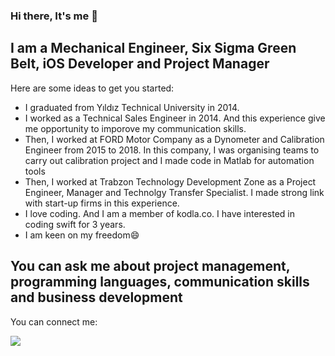 ### Hi there, It's me 👋

## I am a Mechanical Engineer, Six Sigma Green Belt, iOS Developer and Project Manager

Here are some ideas to get you started:

- I graduated from Yıldız Technical University in 2014.
- I worked as a Technical Sales Engineer in 2014. And this experience give me opportunity to imporove my communication skills.
- Then, I worked at FORD Motor Company as a Dynometer and Calibration Engineer from 2015 to 2018. In this company, I was organising teams to carry out calibration project and I made code in Matlab for automation tools
- Then, I worked at Trabzon Technology Development Zone as a Project Engineer, Manager and Technolgy Transfer Specialist. I made strong link with start-up firms in this experience.
- I love coding. And I am a member of kodla.co. I have interested in coding swift for 3 years. 
- I am keen on my freedom😄 

## You can ask me about project management, programming languages, communication skills and business development

You can connect me:

[<img src="https://upload.wikimedia.org/wikipedia/commons/f/f8/LinkedIn_icon_circle.svg">](https://www.linkedin.com/in/emre-colak/)




